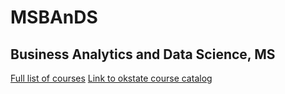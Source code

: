 # MSBAnDS
## Business Analytics and Data Science, MS


[Full list of courses](https://github.com/mosesmarin/MSBAnDS/blob/main/courses.pdf)
[Link to okstate course catalog](http://catalog.okstate.edu/graduate-college/masters-degrees/business-analytics-data-science-ms/)
